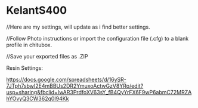 # KelantS400
//Here are my settings, will update as i find better settings.

//Follow Photo instructions or import the configuration file (.cfg) to a blank profile in chitubox. 

//Save your exported files as .ZIP



Resin Settings:


https://docs.google.com/spreadsheets/d/16ySR-7JTph7sbwI2E4mBBUs2DR2YmuxoActwGzV8YRo/edit?usp=sharing&fbclid=IwAR3PrdfoXV63sY_fB4QyYrFX6F9wP6abmC72MRZAhYOvyQ3CW362q0I94Kk
